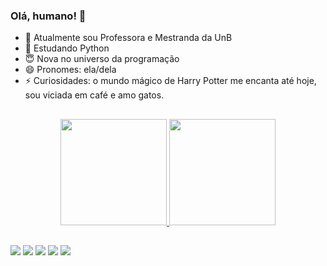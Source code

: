 ### Olá, humano! 👋

- 🔭 Atualmente sou Professora e Mestranda da UnB
- 🌱 Estudando Python
- 😇 Nova no universo da programação
- 😄 Pronomes: ela/dela
- ⚡ Curiosidades: o mundo mágico de Harry Potter me encanta até hoje, sou viciada em café e amo gatos.

##


<div align="center">
  <a href="https://github.com/oijessicaoliveira">
  <img height="170em" src="https://github-readme-stats.vercel.app/api?username=oijessicaoliveira&show_icons=true&theme=tokyonight&include_all_commits=true&count_private=true"/>
  <img height="170em" src="https://github-readme-stats.vercel.app/api/top-langs/?username=oijessicaoliveira&layout=compact&langs_count=7&theme=tokyonight"/>
</div>

##


<div> 
  <a href="https://open.spotify.com/user/12153626729" target="_blank"><img src="https://img.shields.io/badge/Spotify-1ED760?&style=for-the-badge&logo=spotify&logoColor=white" target="_blank"></a>
  <a href="https://www.instagram.com/oijessicasousa/" target="_blank"><img src="https://img.shields.io/badge/-Instagram-%23E4405F?style=for-the-badge&logo=instagram&logoColor=white" target="_blank"></a>
 <a href="https://discord.gg/NKN4b49k" target="_blank"><img src="https://img.shields.io/badge/Discord-7289DA?style=for-the-badge&logo=discord&logoColor=white" target="_blank"></a> 
  <a href = "mailto:oliveirasousa.jessica@aluno.unb.br"><img src="https://img.shields.io/badge/-Gmail-%23333?style=for-the-badge&logo=gmail&logoColor=white" target="_blank"></a>
  <a href="https://lattes.cnpq.br/5947588266727604" target="_blank"><img src="https://img.shields.io/badge/-LinkedIn-%230077B5?style=for-the-badge&logo=linkedin&logoColor=white" target="_blank"></a> 
</div>
